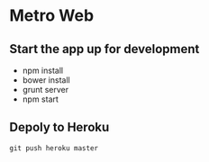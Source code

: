 Metro Web
=========

## Start the app up for development
- npm install
- bower install
- grunt server
- npm start

## Depoly to Heroku
```git push heroku master```